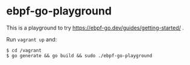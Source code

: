# ebpf-go-playground

This is a playground to try https://ebpf-go.dev/guides/getting-started/ .

Run `vagrant up` and:

```shell
$ cd /vagrant
$ go generate && go build && sudo ./ebpf-go-playground
```
